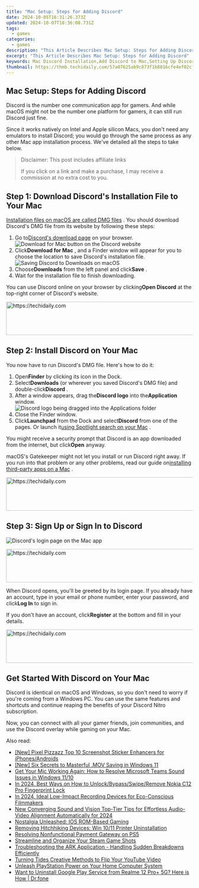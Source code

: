 ```yaml
---
title: "Mac Setup: Steps for Adding Discord"
date: 2024-10-05T16:31:26.373Z
updated: 2024-10-07T18:36:08.731Z
tags:
  - games
categories:
  - games
description: "This Article Describes Mac Setup: Steps for Adding Discord"
excerpt: "This Article Describes Mac Setup: Steps for Adding Discord"
keywords: Mac Discord Installation,Add Discord to Mac,Setting Up Discord on Mac,Mac Discord Setup Guide,Integrate Discord with Mac,Discord Configuration Mac,Enable Discord on Mac
thumbnail: https://thmb.techidaily.com/57a07625ab9c873f1b8816cfe4ef02cf1a6f9bda4b7acdd0899c793b0d810b70.jpg
---
```


## Mac Setup: Steps for Adding Discord

 Discord is the number one communication app for gamers. And while macOS might not be the number one platform for gamers, it can still run Discord just fine.

 Since it works natively on Intel and Apple silicon Macs, you don't need any emulators to install Discord; you would go through the same process as any other Mac app installation process. We've detailed all the steps to take below.

>  Disclaimer: This post includes affiliate links
>
>  If you click on a link and make a purchase, I may receive a commission at no extra cost to you.
>

## Step 1: Download Discord's Installation File to Your Mac

[Installation files on macOS are called DMG files](https://www.makeuseof.com/what-is-a-dmg-file/) . You should download Discord's DMG file from its website by following these steps:

1. Go to[Discord's download page](https://discord.com/download) on your browser.  
![Download for Mac button on the Discord website](https://static1.makeuseofimages.com/wordpress/wp-content/uploads/2023/09/download-for-mac-button-on-the-discord-website.jpeg)
2. Click**Download for Mac** , and a Finder window will appear for you to choose the location to save Discord's installation file.  
![Saving Discord to Downloads on macOS](https://static1.makeuseofimages.com/wordpress/wp-content/uploads/2023/09/saving-discord-to-downloads-on-macos.jpeg)
3. Choose**Downloads** from the left panel and click**Save** .
4. Wait for the installation file to finish downloading.

 You can use Discord online on your browser by clicking**Open Discord** at the top-right corner of Discord's website.

<!-- affiliate ads begin -->
<a href="https://ephamedtechinc.pxf.io/c/5597632/2130528/26400" target="_top" id="2130528">
  <img src="//a.impactradius-go.com/display-ad/26400-2130528" border="0" alt="https://techidaily.com" width="728" height="90"/>
</a>
<img height="0" width="0" src="https://ephamedtechinc.pxf.io/i/5597632/2130528/26400" style="position:absolute;visibility:hidden;" border="0" />
<!-- affiliate ads end -->

## Step 2: Install Discord on Your Mac

 You now have to run Discord's DMG file. Here's how to do it:

1. Open**Finder** by clicking its icon in the Dock.
2. Select**Downloads** (or wherever you saved Discord's DMG file) and double-click**Discord** .
3. After a window appears, drag the**Discord logo** into the**Application** window.  
![Discord logo being dragged into the Applications folder](https://static1.makeuseofimages.com/wordpress/wp-content/uploads/2023/09/discord-logo-being-dragged-into-the-applications-folder.jpeg)
4. Close the Finder window.
5. Click**Launchpad** from the Dock and select**Discord** from one of the pages. Or launch it[using Spotlight search on your Mac](https://www.makeuseof.com/spotlight-search-on-mac-beginners-guide/) .

 You might receive a security prompt that Discord is an app downloaded from the internet, but click**Open** anyway.

 macOS's Gatekeeper might not let you install or run Discord right away. If you run into that problem or any other problems, read our guide on[installing third-party apps on a Mac](https://www.makeuseof.com/how-to-install-third-party-apps-mac/) .

<!-- affiliate ads begin -->
<a href="https://aligracehair.sjv.io/c/5597632/1997635/19272" target="_top" id="1997635">
  <img src="//a.impactradius-go.com/display-ad/19272-1997635" border="0" alt="https://techidaily.com" width="728" height="90"/>
</a>
<img height="0" width="0" src="https://aligracehair.sjv.io/i/5597632/1997635/19272" style="position:absolute;visibility:hidden;" border="0" />
<!-- affiliate ads end -->

## Step 3: Sign Up or Sign In to Discord

![Discord's login page on the Mac app](https://static1.makeuseofimages.com/wordpress/wp-content/uploads/2023/09/discord-s-login-page-on-the-mac-app.jpeg)

<!-- affiliate ads begin -->
<a href="https://appsumo.8odi.net/c/5597632/2130873/7443" target="_top" id="2130873">
  <img src="//a.impactradius-go.com/display-ad/7443-2130873" border="0" alt="https://techidaily.com" width="600" height="90"/>
</a>
<img height="0" width="0" src="https://appsumo.8odi.net/i/5597632/2130873/7443" style="position:absolute;visibility:hidden;" border="0" />
<!-- affiliate ads end -->

 When Discord opens, you'll be greeted by its login page. If you already have an account, type in your email or phone number, enter your password, and click**Log In** to sign in.

 If you don't have an account, click**Register** at the bottom and fill in your details.

<!-- affiliate ads begin -->
<a href="https://imp.i357552.net/c/5597632/1030129/11832" target="_top" id="1030129">
  <img src="//a.impactradius-go.com/display-ad/11832-1030129" border="0" alt="https://techidaily.com" width="720" height="90"/>
</a>
<img height="0" width="0" src="https://imp.i357552.net/i/5597632/1030129/11832" style="position:absolute;visibility:hidden;" border="0" />
<!-- affiliate ads end -->

## Get Started With Discord on Your Mac

 Discord is identical on macOS and Windows, so you don't need to worry if you're coming from a Windows PC. You can use the same features and shortcuts and continue reaping the benefits of your Discord Nitro subscription.

 Now, you can connect with all your gamer friends, join communities, and use the Discord overlay while gaming on your Mac.

<ins class="adsbygoogle"
     style="display:block"
     data-ad-format="autorelaxed"
     data-ad-client="ca-pub-7571918770474297"
     data-ad-slot="1223367746"></ins>

<ins class="adsbygoogle"
     style="display:block"
     data-ad-client="ca-pub-7571918770474297"
     data-ad-slot="8358498916"
     data-ad-format="auto"
     data-full-width-responsive="true"></ins>

<span class="atpl-alsoreadstyle">Also read:</span>
<div><ul>
<li><a href="https://fox-boxes.techidaily.com/new-pixel-pizzazz-top-10-screenshot-sticker-enhancers-for-iphonesandroids/"><u>[New] Pixel Pizzazz Top 10 Screenshot Sticker Enhancers for iPhones/Androids</u></a></li>
<li><a href="https://on-screen-recording.techidaily.com/new-six-secrets-to-masterful-mov-saving-in-windows-11/"><u>[New] Six Secrets to Masterful .MOV Saving in Windows 11</u></a></li>
<li><a href="https://games-able.techidaily.com/get-your-mic-working-again-how-to-resolve-microsoft-teams-sound-issues-in-windows-1110/"><u>Get Your Mic Working Again: How to Resolve Microsoft Teams Sound Issues in Windows 11/10</u></a></li>
<li><a href="https://easy-unlock-android.techidaily.com/in-2024-best-ways-on-how-to-unlockbypassswiperemove-nokia-c12-pro-fingerprint-lock-by-drfone-android/"><u>In 2024, Best Ways on How to Unlock/Bypass/Swipe/Remove Nokia C12 Pro Fingerprint Lock</u></a></li>
<li><a href="https://on-screen-recording.techidaily.com/in-2024-ideal-low-impact-recording-devices-for-eco-conscious-filmmakers/"><u>In 2024, Ideal Low-Impact Recording Devices for Eco-Conscious Filmmakers</u></a></li>
<li><a href="https://audio-shaping.techidaily.com/new-converging-sound-and-vision-top-tier-tips-for-effortless-audio-video-alignment-automatically-for-2024/"><u>New Converging Sound and Vision Top-Tier Tips for Effortless Audio-Video Alignment Automatically for 2024</u></a></li>
<li><a href="https://games-able.techidaily.com/nostalgia-unleashed-ios-rom-based-gaming/"><u>Nostalgia Unleashed: IOS ROM-Based Gaming</u></a></li>
<li><a href="https://win11.techidaily.com/removing-hitchhiking-devices-win-1011-printer-uninstallation/"><u>Removing Hitchhiking Devices: Win 10/11 Printer Uninstallation</u></a></li>
<li><a href="https://games-able.techidaily.com/resolving-nonfunctional-payment-gateway-on-ps5/"><u>Resolving Nonfunctional Payment Gateway on PS5</u></a></li>
<li><a href="https://games-able.techidaily.com/streamline-and-organize-your-steam-game-shots/"><u>Streamline and Organize Your Steam Game Shots</u></a></li>
<li><a href="https://win-answers.techidaily.com/troubleshooting-the-ark-application-handling-sudden-breakdowns-efficiently/"><u>Troubleshooting the ARK Application - Handling Sudden Breakdowns Efficiently</u></a></li>
<li><a href="https://youtube-clips.techidaily.com/turning-tides-creative-methods-to-flip-your-youtube-video/"><u>Turning Tides Creative Methods to Flip Your YouTube Video</u></a></li>
<li><a href="https://games-able.techidaily.com/unleash-playstation-power-on-your-home-computer-system/"><u>Unleash PlayStation Power on Your Home Computer System</u></a></li>
<li><a href="https://howto.techidaily.com/want-to-uninstall-google-play-service-from-realme-12-proplus-5g-here-is-how-drfone-by-drfone-fix-android-problems-fix-android-problems/"><u>Want to Uninstall Google Play Service from Realme 12 Pro+ 5G? Here is How | Dr.fone</u></a></li>
</ul></div>

